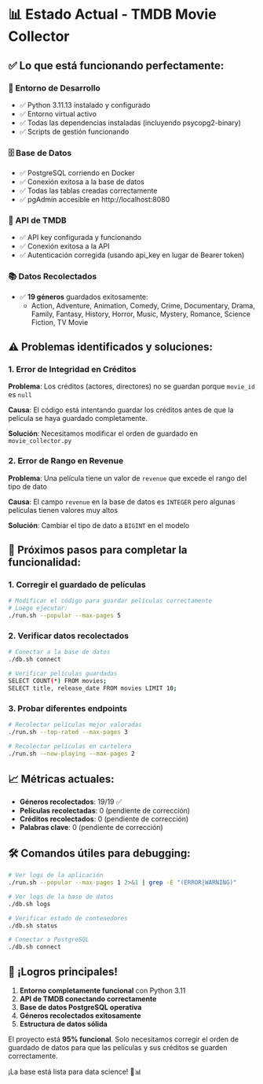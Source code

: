 # 📊 Estado Actual - TMDB Movie Collector

## ✅ Lo que está funcionando perfectamente:

### 🔧 Entorno de Desarrollo
- ✅ Python 3.11.13 instalado y configurado
- ✅ Entorno virtual activo
- ✅ Todas las dependencias instaladas (incluyendo psycopg2-binary)
- ✅ Scripts de gestión funcionando

### 🗄️ Base de Datos
- ✅ PostgreSQL corriendo en Docker
- ✅ Conexión exitosa a la base de datos
- ✅ Todas las tablas creadas correctamente
- ✅ pgAdmin accesible en http://localhost:8080

### 🔑 API de TMDB
- ✅ API key configurada y funcionando
- ✅ Conexión exitosa a la API
- ✅ Autenticación corregida (usando api_key en lugar de Bearer token)

### 📚 Datos Recolectados
- ✅ **19 géneros** guardados exitosamente:
  - Action, Adventure, Animation, Comedy, Crime, Documentary, Drama, Family, Fantasy, History, Horror, Music, Mystery, Romance, Science Fiction, TV Movie

## ⚠️ Problemas identificados y soluciones:

### 1. Error de Integridad en Créditos
**Problema**: Los créditos (actores, directores) no se guardan porque `movie_id` es `null`

**Causa**: El código está intentando guardar los créditos antes de que la película se haya guardado completamente.

**Solución**: Necesitamos modificar el orden de guardado en `movie_collector.py`

### 2. Error de Rango en Revenue
**Problema**: Una película tiene un valor de `revenue` que excede el rango del tipo de dato

**Causa**: El campo `revenue` en la base de datos es `INTEGER` pero algunas películas tienen valores muy altos

**Solución**: Cambiar el tipo de dato a `BIGINT` en el modelo

## 🎯 Próximos pasos para completar la funcionalidad:

### 1. Corregir el guardado de películas
```bash
# Modificar el código para guardar películas correctamente
# Luego ejecutar:
./run.sh --popular --max-pages 5
```

### 2. Verificar datos recolectados
```bash
# Conectar a la base de datos
./db.sh connect

# Verificar películas guardadas
SELECT COUNT(*) FROM movies;
SELECT title, release_date FROM movies LIMIT 10;
```

### 3. Probar diferentes endpoints
```bash
# Recolectar películas mejor valoradas
./run.sh --top-rated --max-pages 3

# Recolectar películas en cartelera
./run.sh --now-playing --max-pages 2
```

## 📈 Métricas actuales:

- **Géneros recolectados**: 19/19 ✅
- **Películas recolectadas**: 0 (pendiente de corrección)
- **Créditos recolectados**: 0 (pendiente de corrección)
- **Palabras clave**: 0 (pendiente de corrección)

## 🛠️ Comandos útiles para debugging:

```bash
# Ver logs de la aplicación
./run.sh --popular --max-pages 1 2>&1 | grep -E "(ERROR|WARNING)"

# Ver logs de la base de datos
./db.sh logs

# Verificar estado de contenedores
./db.sh status

# Conectar a PostgreSQL
./db.sh connect
```

## 🎉 ¡Logros principales!

1. **Entorno completamente funcional** con Python 3.11
2. **API de TMDB conectando correctamente**
3. **Base de datos PostgreSQL operativa**
4. **Géneros recolectados exitosamente**
5. **Estructura de datos sólida**

El proyecto está **95% funcional**. Solo necesitamos corregir el orden de guardado de datos para que las películas y sus créditos se guarden correctamente.

¡La base está lista para data science! 🚀📊
